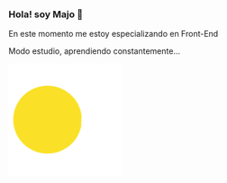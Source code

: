 ### Hola! soy Majo 👋

<p>En este momento me estoy especializando en Front-End</p>
<p>Modo estudio, aprendiendo constantemente...</p>
<img src="pacman2.gif" width="200px"> 

<!--
**majolagos/majolagos** is a ✨ _special_ ✨ repository because its `README.md` (this file) appears on your GitHub profile.

Here are some ideas to get you started:

- 🔭 I’m currently working on ...
- 🌱 I’m currently learning ...
- 👯 I’m looking to collaborate on ...
- 🤔 I’m looking for help with ...
- 💬 Ask me about ...
- 📫 How to reach me: ...
- 😄 Pronouns: ...
- ⚡ Fun fact: ...
-->
